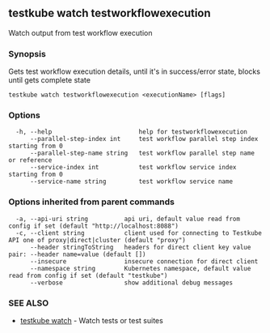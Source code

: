## testkube watch testworkflowexecution

Watch output from test workflow execution

### Synopsis

Gets test workflow execution details, until it's in success/error state, blocks until gets complete state

```
testkube watch testworkflowexecution <executionName> [flags]
```

### Options

```
  -h, --help                        help for testworkflowexecution
      --parallel-step-index int     test workflow parallel step index starting from 0
      --parallel-step-name string   test workflow parallel step name or reference
      --service-index int           test workflow service index starting from 0
      --service-name string         test workflow service name
```

### Options inherited from parent commands

```
  -a, --api-uri string          api uri, default value read from config if set (default "http://localhost:8088")
  -c, --client string           client used for connecting to Testkube API one of proxy|direct|cluster (default "proxy")
      --header stringToString   headers for direct client key value pair: --header name=value (default [])
      --insecure                insecure connection for direct client
      --namespace string        Kubernetes namespace, default value read from config if set (default "testkube")
      --verbose                 show additional debug messages
```

### SEE ALSO

* [testkube watch](testkube_watch.md)	 - Watch tests or test suites

